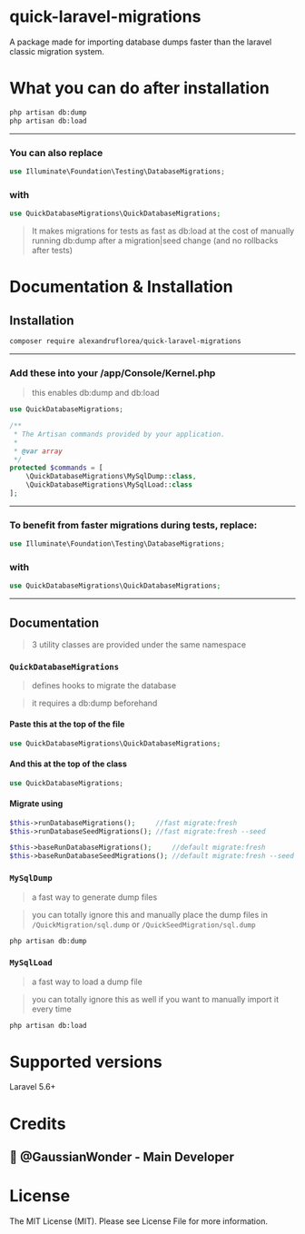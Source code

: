 # quick-laravel-migrations

A package made for importing database dumps faster than the laravel classic migration system.

# What you can do after installation

```bash
php artisan db:dump
php artisan db:load
```

<hr/>

### You can also replace

```php
use Illuminate\Foundation\Testing\DatabaseMigrations;
```

### with

```php
use QuickDatabaseMigrations\QuickDatabaseMigrations;
```

> It makes migrations for tests as fast as db:load at the cost of manually running db:dump after a migration|seed change (and no rollbacks after tests)

# Documentation & Installation

## Installation

```bash
composer require alexandruflorea/quick-laravel-migrations
```

<hr/>

### Add these into your /app/Console/Kernel.php

> this enables db:dump and db:load

```php
use QuickDatabaseMigrations;
```

```php
/**
 * The Artisan commands provided by your application.
 *
 * @var array
 */
protected $commands = [
    \QuickDatabaseMigrations\MySqlDump::class,
    \QuickDatabaseMigrations\MySqlLoad::class
];
```

<hr/>

### To benefit from faster migrations during tests, replace:

```php
use Illuminate\Foundation\Testing\DatabaseMigrations;
```

### with

```php
use QuickDatabaseMigrations\QuickDatabaseMigrations;
```

<hr>

## Documentation

> 3 utility classes are provided under the same namespace

### `QuickDatabaseMigrations`

> defines hooks to migrate the database

> it requires a db:dump beforehand

#### Paste this at the top of the file

```php
use QuickDatabaseMigrations\QuickDatabaseMigrations;
```

#### And this at the top of the class

```php
use QuickDatabaseMigrations;
```

#### Migrate using

```php
$this->runDatabaseMigrations();     //fast migrate:fresh
$this->runDatabaseSeedMigrations(); //fast migrate:fresh --seed
```

```php
$this->baseRunDatabaseMigrations();     //default migrate:fresh
$this->baseRunDatabaseSeedMigrations(); //default migrate:fresh --seed
```

### `MySqlDump`

> a fast way to generate dump files

> you can totally ignore this and manually place the dump files in `/QuickMigration/sql.dump` or `/QuickSeedMigration/sql.dump`

```bash
php artisan db:dump
```

### `MySqlLoad`

> a fast way to load a dump file

> you can totally ignore this as well if you want to manually import it every time

```bash
php artisan db:load
```

# Supported versions

Laravel 5.6+

# Credits

## 👑 @GaussianWonder - Main Developer

# License

The MIT License (MIT). Please see License File for more information.


